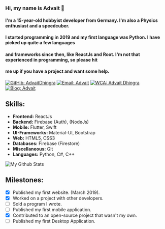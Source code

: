 ### Hi, my name is  Advait 👋

#### I'm a 15-year-old hobbyist developer from Germany. I'm also a Physics enthusiast and a speedcuber. 

#### I started programming in 2019 and my first language was Python. I have picked up quite a few languages
#### and frameworks since then, like ReactJs and Root. I'm not that experienced in programming, so please hit
#### me up if you have a project and want some help.  

[![GitHib: AdvaitDhingra](https://img.shields.io/github/followers/AdvaitDhingra?label=Follow&style=social)](https://github.com/advaitdhingra)
[![Email: Advait](https://img.shields.io/badge/Email-Advait-red)](mailto:advaittheboss@gmail.com)
[![WCA: Advait Dhingra](https://img.shields.io/badge/WCA-Speedcubing-orange)](https://www.worldcubeassociation.org/persons/2016DHIN01)
[![Blog: Advait](https://img.shields.io/badge/My-Website-blue)](https://AdvaitDhingra.github.io)

## Skills:

- **Frontend:** ReactJs
- **Backend:** Firebase (Auth), (NodeJs)
- **Mobile:** Flutter, Swift
- **UI-Frameworks:** Material-UI, Bootstrap
- **Web:** HTML5, CSS3
- **Databases:** Firebase (Firestore)
- **Miscellaneous:** Git
- **Languages:** Python, C#, C++

![My Github Stats](https://github-readme-stats.vercel.app/api?username=advaitdhingra&hide=["issues"]&show_icons=true)

## Milestones:
* [x] Published my first website. (March 2019).
* [x] Worked on a project with other developers.
* [ ] Sold a program I wrote.
* [ ] Published my first mobile application.
* [x] Contributed to an open-source project that wasn't my own.
* [ ] Published my first Desktop Application.
